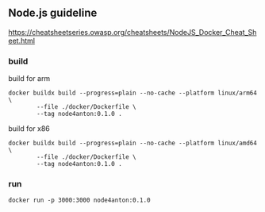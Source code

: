 ## Node.js guideline
https://cheatsheetseries.owasp.org/cheatsheets/NodeJS_Docker_Cheat_Sheet.html

### build
build for arm
```
docker buildx build --progress=plain --no-cache --platform linux/arm64 \
        --file ./docker/Dockerfile \
        --tag node4anton:0.1.0 .
```
build for x86
```
docker buildx build --progress=plain --no-cache --platform linux/amd64 \
        --file ./docker/Dockerfile \
        --tag node4anton:0.1.0 .
```
### run
```
docker run -p 3000:3000 node4anton:0.1.0
```
